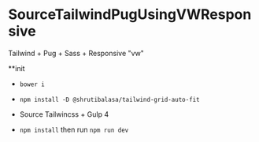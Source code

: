 # SourceTailwindPugUsingVWResponsive

Tailwind + Pug + Sass + Responsive "vw"

\*\*init

-   `bower i`
-   `npm install -D @shrutibalasa/tailwind-grid-auto-fit`

-   Source Tailwincss + Gulp 4
-   `npm install` then run `npm run dev`
